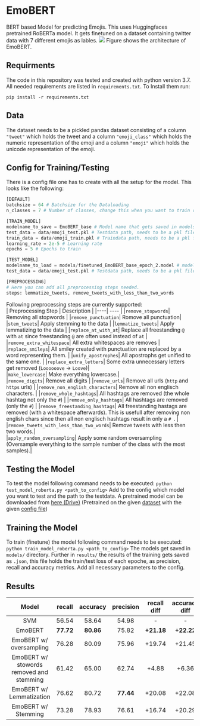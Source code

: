 # EmoBERT
BERT based Model for predicting Emojis. This uses Huggingfaces pretrained RoBERTa model. It gets finetuned on a dataset containing twitter data with 7 different emojis as lables.
![](https://i.imgur.com/AdFWXNO.png)
Figure shows the architecture of EmoBERT.
## Requirments
The code in this repository was tested and created with python version 3.7.  
All needed requirements are listed in `requirements.txt`. To Install them run:
```
pip install -r requirements.txt
```
## Data
The dataset needs to be a pickled pandas dataset consisting of a column `"tweet"` which holds the tweet and a column `"emoji_class"` which holds the numeric representation of the emoji and a column `"emoji"` which holds the unicode representation of the emoji.

## Config for Training/Testing
There is a config file one has to create with all the setup for the model. This looks like the following:
```python
[DEFAULT]
batchsize = 64 # Batchsize for the Dataloading
n_classes = 7 # Number of classes, change this when you want to train on more/less than 7 classes

[TRAIN_MODEL]
modelname_to_save = EmoBERT_base # Model name that gets saved in models/ with epoch attached
test_data = data/emoji_test.pkl # Testdata path, needs to be a pkl file
train_data = data/emoji_train.pkl # Traindata path, needs to be a pkl file
learning_rate = 2e-5 # Learning rate
epochs = 5 # Epochs to train

[TEST_MODEL]
modelname_to_load = models/finetuned_EmoBERT_base_epoch_2.model # model which should be used for testing
test_data = data/emoji_test.pkl # Testdata path, needs to be a pkl file

[PREPROCESSING]
# Here you can add all preprocessing steps needed.
steps: lemmatize_tweets, remove_tweets_with_less_than_two_words
```
Following preprocessing steps are currently supported:  
| Preprocessing Step |  Description   |
|----| ---- |
|`remove_stopwords`| Removing all stopwords  |
|`remove_punctuation`| Romove all punctuation|  
|`stem_tweets`| Apply stemming to the data  |
|`lemmatize_tweets`| Apply lemmatizing to the data  |
|`replace_at_with_at`| Replace all freestanding `@` with `at` since freestanding `@` are often used instead of `at` | 
|`remove_extra_whitespace`| All extra whitespaces are removes  |
|`replace_smileys`| All smiley created with punctuation are replaced by a word representing them. | 
|`unify_apostrophes`| All apostrophs get unified to the same one.  |
|`replace_extra_letters`| Some extra unnecessary letters get removed (`Loooooove` -> `Loove`)|  
|`make_lowercase`| Make everything lowercase.|   
|`remove_digits`| Remove all digits  |
|`remove_urls`| Remove all urls (`http` and `https` urls)  |
|`remove_non_english_characters`| Remove all non englisch characters.  |
|`remove_whole_hashtags`| All hashtags are removed (the whole hashtag not only the `#`) | 
|`remove_only_hashtags`| All hashtags are removed (only the `#`) | 
|`remove_freestanding_hashtags`| All freestanding hastags are removed (with a whitespace afterwards). This is usefull after removing non english chars since then all non englisch hashtags result in only a `# `.  |
|`remove_tweets_with_less_than_two_words`| Remove tweets with less then two words.|  
|`apply_random_oversampling`| Apply some random oversampling (Oversample everything to the sample number of the class with the most samples).|  

## Testing the Model
To test the model following command needs to be executed:
`python test_model_roberta.py <path_to_config>`
Add to the config which model you want to test and the path to the testdata.
A pretrained model can be downloaded from [here (Drive)](https://drive.google.com/file/d/1OTY7-aLdjoALKfV1xjfsTuIUxAsFEUKB/view?usp=sharing) (Pretrained on the given [dataset](./data) with the given [config file](./config.config))

## Training the Model
To train (finetune) the model following command needs to be executed:
`python train_model_roberta.py <path_to_config>`
The models get saved in `models/` directory. Further in `results/` the results of the training gets saved as `.json`, this file holds the train/test loss of each epoche, as precision, recall and accuracy metrics. Add all necessary parameters to the config.

## Results
|                  Model                   |  recall   | accuracy  | precision | recall diff | accuracy diff | precision diff |
|:----------------------------------------:|:---------:|:---------:|:---------:|:-----------:|:-------------:|:--------------:|
|                   SVM                    |   56.54   |   58.64   |   54.98   |      -      |       -       |       -        |
|                 EmoBERT                  | **77.72** | **80.86** |   75.82   | **+21.18**  |  **+22.22**   |     +20.84     |
|         EmoBERT w/ oversampling          |   76.28   |   80.09   |   75.96   |   +19.74    |    +21.45     |     +20.98     |
| EmoBERT w/ stowords removed and stemming |   61.42   |   65.00   |   62.74   |    +4.88    |     +6.36     |     +7.76      |
|         EmoBERT w/ Lemmatization         |   76.62   |   80.72   | **77.44** |   +20.08    |    +22.08     |  **+22.46**   |
|           EmoBERT w/ Stemming            |   73.28   |   78.93   |   76.61   |   +16.74    |    +20.29     |     +21.63     |


